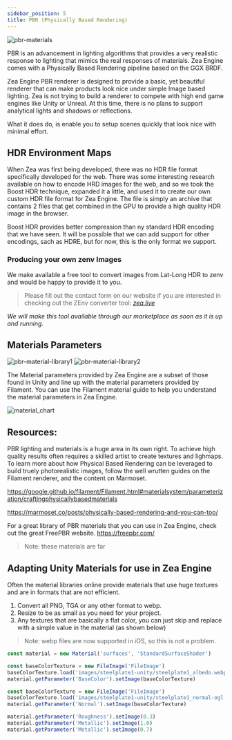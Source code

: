 ```yaml
---
sidebar_position: 5
title: PBR (Physically Based Rendering)
---
```


![pbr-materials](/img/misc/pbr-materials.jpg)

PBR is an advancement in lighting algorithms that provides a very realistic response to lighting that mimics the real responses of materials. Zea Engine comes with a Physically Based Rendering pipeline based on the GGX BRDF.

Zea Engine PBR renderer is designed to provide a basic, yet beautiful renderer that can make products look nice under simple Image based lighting. Zea is not trying to build a renderer to compete with high end game engines like Unity or Unreal. At this time, there is no plans to support analytical lights and shadows or reflections.

What it does do, is enable you to setup scenes quickly that look nice with minimal effort.

## HDR Environment Maps

When Zea was first being developed, there was no HDR file format specifically developed for the web. There was some interesting research available on how to encode HRD images for the web, and so we took the Boost HDR technique, expanded it a little, and used it to create our own custom HDR file format for Zea Engine. The file is simply an archive that contains 2 files that get combined in the GPU to provide a high quality HDR image in the browser.

Boost HDR provides better compression than ny standard HDR encoding that we have seen. It will be possible that we can add support for other encodings, sach as HDRE, but for now, this is the only format we support.

### Producing your own zenv Images

We make available a free tool to convert images from Lat-Long HDR to zenv and would be happy to provide it to you.

> Please fill out the contact form on our website if you are interested in checking out the ZEnv converter tool: [_zea.live_](https://www.zea.live/contact-us)

_We will make this tool available through our marketplace as soon as it is up and running._

## Materials Parameters

![pbr-material-library1](/img/misc/pbr-material-library1.jpg)
![pbr-material-library2](/img/misc/pbr-material-library2.jpg)

The Material parameters provided by Zea Engine are a subset of those found in Unity and line up with the material parameters provided by Filament. You can use the Filament material guide to help you understand the material parameters in Zea Engine.

![material_chart](https://google.github.io/filament/images/material_chart.jpg)

## Resources:

PBR lighting and materials is a huge area in its own right. To achieve high quality results often requires a skilled artist to create textures and lighmaps. To learn more about how Physical Based Rendering can be leveraged to build truely photorealistic images, follow the well wrutten guides on the Filament renderer, and the content on Marmoset.

https://google.github.io/filament/Filament.html#materialsystem/parameterization/craftingphysicallybasedmaterials

https://marmoset.co/posts/physically-based-rendering-and-you-can-too/

For a great library of PBR materials that you can use in Zea Engine, check out the great FreePBR website.
https://freepbr.com/

> Note: these materials are far

## Adapting Unity Materials for use in Zea Engine

Often the material libraries online provide materials that use huge textures and are in formats that are not efficient.

1. Convert all PNG, TGA or any other format to webp.
2. Resize to be as small as you need for your project.
3. Any textures that are basically a flat color, you can just skip and replace with a simple value in the material (as shown below)

> Note: webp files are now supported in iOS, so this is not a problem.

```javascript
const material = new Material('surfaces', 'StandardSurfaceShader')

const baseColorTexture = new FileImage('FileImage')
baseColorTexture.load('images/steelplate1-unity/steelplate1_albedo.webp')
material.getParameter('BaseColor').setImage(baseColorTexture)

const baseColorTexture = new FileImage('FileImage')
baseColorTexture.load('images/steelplate1-unity/steelplate1_normal-ogl.webp')
material.getParameter('Normal').setImage(baseColorTexture)

material.getParameter('Roughness').setImage(0.3)
material.getParameter('Metallic').setImage(1.0)
material.getParameter('Metallic').setImage(0.7)
```
